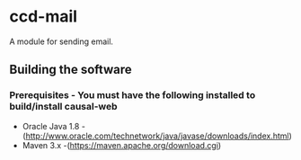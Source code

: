 # ccd-mail
A module for sending email.  

## Building the software

### Prerequisites - You must have the following installed to build/install causal-web
* Oracle Java 1.8 - (http://www.oracle.com/technetwork/java/javase/downloads/index.html)
* Maven 3.x -(https://maven.apache.org/download.cgi)
